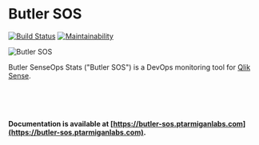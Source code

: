 # Butler SOS

[![Build Status](https://cloud.drone.io/api/badges/ptarmiganlabs/butler-sos/status.svg)](https://cloud.drone.io/ptarmiganlabs/butler-sos)
[![Maintainability](https://api.codeclimate.com/v1/badges/285300f789099a204af0/maintainability)](https://codeclimate.com/github/mountaindude/butler-cw/maintainability)

![Butler SOS](img/butler-sos-small.png)  

Butler SenseOps Stats ("Butler SOS") is a DevOps monitoring tool for [Qlik Sense](https://www.qlik.com/us/products/qlik-sense).

<br>
<br>
<br>

**Documentation is available at [https://butler-sos.ptarmiganlabs.com](https://butler-sos.ptarmiganlabs.com).**
